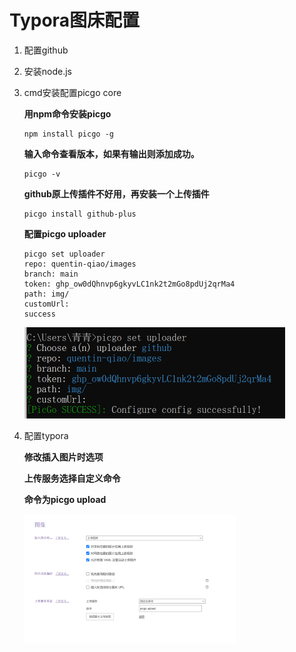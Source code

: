 # Typora图床配置

1. 配置github

2. 安装node.js

3. cmd安装配置picgo core

   **用npm命令安装picgo**

   ```
   npm install picgo -g
   ```

   **输入命令查看版本，如果有输出则添加成功。**

   ```
   picgo -v
   ```

   **github原上传插件不好用，再安装一个上传插件**

   ```
   picgo install github-plus
   ```

   **配置picgo uploader**

   ```
   picgo set uploader
   repo: quentin-qiao/images
   branch: main
   token: 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
   path: img/
   customUrl:
   success
   ```

   <img src="https://raw.githubusercontent.com/quentin-qiao/images/main/img/image-20221015195659952.png" alt="image-20221015195659952" style="zoom: 50%;" />

4. 配置typora

   **修改插入图片时选项**

   **上传服务选择自定义命令**

   **命令为picgo upload**

   <img src="https://raw.githubusercontent.com/quentin-qiao/images/main/img/image-20221015194513018.png" alt="image-20221015194513018" style="zoom:33%;" />

   